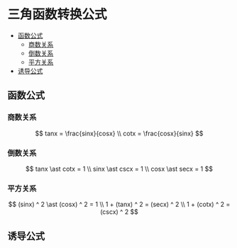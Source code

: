 # 三角函数转换公式

* [函数公式](#函数公式)
  * [商数关系](#商数关系)
  * [倒数关系](#倒数关系)
  * [平方关系](#平方关系)
* [诱导公式](#诱导公式)

## 函数公式

### 商数关系

$$
tanx = \frac{sinx}{cosx}
\\
cotx = \frac{cosx}{sinx}
$$

### 倒数关系

$$
tanx \ast cotx = 1
\\
sinx \ast cscx = 1
\\
cosx \ast secx = 1
$$

### 平方关系

$$
(sinx) ^ 2 \ast (cosx) ^ 2 = 1
\\
1 + (tanx) ^ 2 = (secx) ^ 2
\\
1 + (cotx) ^ 2 = (cscx) ^ 2
$$

## 诱导公式